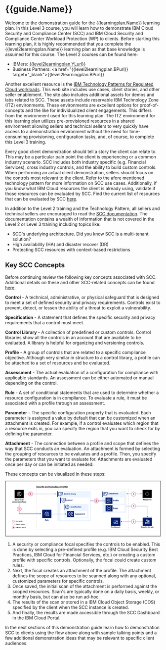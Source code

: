 # {{guide.Name}}


<!-- The Security and Compliance Suite is a suite of solutions addressing security and compliance in a unified experience. Included in the SCC Suite, IBM Cloud Security and Compliance Center Workload Protection offers functionality to protect workloads (CWPP), get deep cloud and container visibility, posture management (CSPM, compliance, benchmarks, CIEM), vulnerability scanning, forensics, and threat detection. -->

Welcome to the demonstration guide for the {{learningplan.Name}} learning plan. In this Level 3 course, you will learn how to demonstrate IBM Cloud Security and Compliance Center (SCC) and IBM Cloud Security and Compliance Center Workload Protection (WP) to clients. Before starting this learning plan, it is highly recommended that you complete the {{level2learningplan.Name}} learning plan as that base knowledge is assumed for this course. The Level 2 courses can be found here:

- IBMers: <a href="{{level2learningplan.YLurl}}" target="_blank">{{level2learningplan.YLurl}}</a>
- Business Partners: <a href="{{level2learningplan.BPurl}} target="_blank">{{level2learningplan.BPurl}}</a>

Another excellent resource is the <a href="https://pages.github.ibm.com/IBM-Cloud-Satellite-and-PaaS-Community/technology-pattern-scc/" target="_blank">IBM Technology Patterns for Regulated Cloud workloads</a>. This web site includes use cases, client stories, and other seller enablement. The site also includes additional assets for demos and labs related to SCC. These assets include reservable IBM Technology Zone (ITZ) environments. These environments are excellent options for proof-of-concepts and the like for individualized client engagements. This differs from the environment used for this learning plan. The ITZ environment for this learning plan utilizes pre-provisioned resources in a shared environment allowing sellers and technical sellers to very quickly have access to a demonstration environment without the need for time-consuming provisioning, configuration tasks, and, of course, to complete this Level 3 training.

Every good client demonstration should tell a story the client can relate to. This may be a particular pain point the client is experiencing or a common industry scenario. SCC includes both industry specific (e.g. Financial Services), cross industry controls, and the ability to build custom controls. When performing an actual client demonstration, sellers should focus on the controls most relevant to the client. Refer to the afore mentioned technology pattern for more information on SCC use cases. Additionally, if you know what IBM Cloud resources the client is already using, validate if those resources can be evaluated by SCC. Find the current list of resources that can be evaluated by SCC <a href="https://cloud.ibm.com/docs/security-compliance?topic=security-compliance-scannable-components&interface=ui" target="_blank">here</a>.

In addition to the Level 2 training and the Technology Pattern, all sellers and technical sellers are encouraged to read the <a href="https://cloud.ibm.com/docs/security-compliance?topic=security-compliance-getting-started&interface=ui" target="_blank">SCC documentation</a>. The documentation contains a wealth of information that is not covered in the Level 2 or Level 3 training including topics like:

  - SCC's underlying architecture. Did you know SCC is a multi-tenant solution?
  - High availability (HA) and disaster recover (DR)
  - Protecting SCC resources with context-based restrictions

## Key SCC Concepts
Before continuing review the following key concepts associated with SCC. Additional details on these and other SCC-related concepts can be found <a href="https://cloud.ibm.com/docs/security-compliance?topic=security-compliance-posture-management" target="_blank">here</a>.

**Control** - A technical, administrative, or physical safeguard that is designed to meet a set of defined security and privacy requirements. Controls exist to prevent, detect, or lessen the ability of a threat to exploit a vulnerability.

**Specification** - A statement that defines the specific security and privacy requirements that a control must meet.

**Control Library** - A collection of predefined or custom controls. Control libraries show all the controls in an account that are available to be evaluated. A library is helpful for organizing and versioning controls. 

**Profile** - A group of controls that are related to a specific compliance objective. Although very similar in structure to a control library, a profile can be attached to a set of resources and be evaluated. 

**Assessment** - The actual evaluation of a configuration for compliance with applicable standards. An assessment can be either automated or manual depending on the control. 

**Rule** - A set of conditional statements that are used to determine whether a resource configuration is in compliance. To evaluate a rule, it must be associated with a profile through an assessment.

**Parameter** - The specific configuration property that is evaluated. Each parameter is assigned a value by default that can be customized when an attachment is created. For example, if a control evaluates which region that a resource exits in, you can specify the region that you want to check for by defining the parameter.

**Attachment** - The connection between a profile and scope that defines the way that SCC conducts an evaluation. An attachment is formed by selecting the grouping of resources to be evaluates and a profile. Then, you specify the parameters that you want to evaluate for. Attachments are evaluated once per day or can be initiated as needed.

These concepts can be visualized in these steps:

![](_attachments/SCC-flow-1.png)

1. A security or compliance focal specifies the controls to be enabled.  This is done by selecting a pre-defined profile (e.g. IBM Cloud Security Best Practices, IBM Cloud for Financial Services, etc.) or creating a custom profile with specific controls. Optionally, the focal could create custom rules.
2. Next, the focal creates an attachment of the profile. The attachment defines the scope of resources to be scanned along with any optional, customized parameters for specific controls.
3. Once saved, the initial scan of the attachment is performed against the scoped resources. Scan's are typically done on a daily basis, weekly, or monthly basis, but can also be run ad-hoc.
4. The results of the scan or stored in a IBM Cloud Object Storage (COS) specified by the client when the SCC instance is created.
5. And finally, the results are made accessible through the SCC Dashboard in the IBM Cloud Portal.

In the next sections of this demonstration guide learn how to demonstration SCC to clients using the flow above along with sample talking points and a few additional demonstration ideas that may be relevant to specific client audiences.